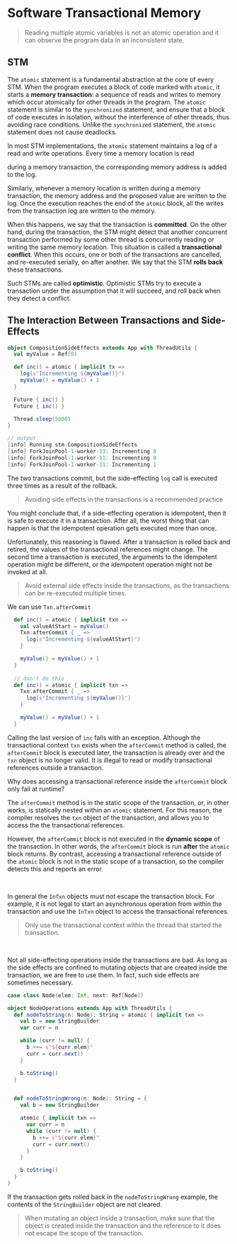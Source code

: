 # Software Transactional Memory

> Reading multiple atomic variables is not an atomic operation and it can observe the program data in an inconsistent state.

## STM

The `atomic` statement is a fundamental abstraction at the core of every STM. When the program executes a block of code marked 
with `atomic`, it starts a **memory transaction**: a sequence of reads and writes to memory which occur atomically for other threads 
in the program. The `atomic` statement is similar to the `synchronized` statement, and ensure that a block of code executes in isolation, 
without the interference of other threads, thus avoiding race conditions. Unlike the `synchronized` statement, 
the `atomic` statement does not cause deadlocks.

In most STM implementations, the `atomic` statement maintains a log of a read and write operations. Every time a memory location is read 

during a memory transaction, the corresponding memory address is added to the log. 

Similarly, whenever a memory location is written during a memory transaction, the memory address and the proposed value are written to the log. 
Once the execution reaches the end of the `atomic` block, all the writes from the transaction log are written to the memory.

When this happens, we say that the transaction is **committed**. On the other hand, during the transaction, the STM might detect that another 
concurrent transaction performed by some other thread is concurrently reading or writing the same memory location. This situation is called a 
**transactional conflict**. When this occurs, one or both of the transactions are cancelled, and re-executed serially, on after another. 
We say that the STM **rolls back** these transactions. 

Such STMs are called **optimistic**. Optimistic STMs try to execute a transaction under the assumption that it will succeed, 
and roll back when they detect a conflict.

## The Interaction Between Transactions and Side-Effects

```scala
object CompositionSideEffects extends App with ThreadUtils {
  val myValue = Ref(0)

  def inc() = atomic { implicit tx =>
    log(s"Incrementing ${myValue()}")
    myValue() = myValue() + 1
  }

  Future { inc() }
  Future { inc() }

  Thread.sleep(5000)
}

// output
[info] Running stm.CompositionSideEffects 
[info] ForkJoinPool-1-worker-13: Incrementing 0
[info] ForkJoinPool-1-worker-11: Incrementing 0
[info] ForkJoinPool-1-worker-11: Incrementing 1
```

The two transactions commit, but the side-effecting `log` call is executed three times as a result of the rollback.

> Avoiding side effects in the transactions is a recommended practice

You might conclude that, if a side-effecting operation is idempotent, then it is safe to execute it in a transaction. 
After all, the worst thing that can happen is that the idempotent operation gets executed more than once. 

Unfortunately, this reasoning is flawed. After a transaction is rolled back and retired, the values of the transactional references 
might change. The second time a transaction is executed, the arguments to the idempotent operation might be different, or 
the idempotent operation might not be invoked at all. 

> Avoid external side effects inside the transactions, as the transactions can be re-executed multiple times.

We can use `Txn.afterCommit`

```scala
  def inc() = atomic { implicit txn =>
    val valueAtStart = myValue()
    Txn.afterCommit { _ =>
      log(s"Incrementing ${valueAtStart}")
    }

    myValue() = myValue() + 1
  }
  
  // don't do this
  def inc() = atomic { implicit txn =>
    Txn.afterCommit { _ =>
      log(s"Incrementing ${myValue()}")
    }

    myValue() = myValue() + 1
  }
```

Calling the last version of `inc` fails with an exception. Although the transactional context `txn` exists when 
the `afterCommit` method is called, the `afterCommit` block is executed later, the transaction is already over and the `txn` 
object is no longer valid. It is illegal to read or modify transactional references outside a transaction. 

Why does accessing a transactional reference inside the `afterCommit` block only fail at runtime?

The `afterCommit` method is in the static scope of the transaction, or, in other works, is statically nested within an `atomic` statement. 
For this reason, the compiler resolves the `txn` object of the transaction, and allows you to access the the transactional references. 

However, the `afterCommit` block is not executed in the **dynamic scope** of the transaction. In other words, 
the `afterCommit` block is run **after** the `atomic` block returns. By contrast, accessing a transactional reference outside of the `atomic` block is not in the 
static scope of a transaction, so the compiler detects this and reports an error.

<br/>

In general the `InTxn` objects must not escape the transaction block. For example, it is not legal to start an 
asynchronous operation from within the transaction and use the `InTxn` object to access the transactional references.

> Only use the transactional context within the thread that started the transaction.

<br/>

Not all side-effecting operations inside the transactions are bad. As long as the side effects are confined to mutating objects that are created inside the transaction, 
we are free to use them. In fact, such side effects are sometimes necessary. 


```scala
case class Node(elem: Int, next: Ref[Node])

object NodeOperations extends App with ThreadUtils {
  def nodeToString(n: Node): String = atomic { implicit txn =>
    val b = new StringBuilder
    var curr = n

    while (curr != null) {
      b ++= s"${curr.elem}"
      curr = curr.next()
    }

    b.toString()
  }


  def nodeToStringWrong(n: Node): String = {
    val b = new StringBuilder

    atomic { implicit txn =>
      var curr = n
      while (curr != null) {
        b ++= s"${curr.elem}"
        curr = curr.next()
      }
    }

    b.toString()
  }
}
```

If the transaction gets rolled back in the `nodeToStringWrong` example, the contents of the `StringBuilder` object are not cleared.
 
> When mutating an object inside a transaction, make sure that the object is created inside the transaction and the reference to it does not 
escape the scope of the transaction.


